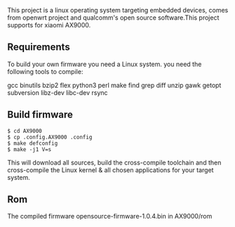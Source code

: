 This project is a linux operating system targeting embedded devices,
comes from openwrt project and qualcomm's open source software.This project supports for xiaomi AX9000.

## Requirements

To build your own firmware you need a Linux system.
you need the following tools to compile:

gcc binutils bzip2 flex python3 perl 
make find grep diff unzip gawk getopt
subversion libz-dev libc-dev rsync

## Build firmware
```
$ cd AX9000
$ cp .config.AX9000 .config
$ make defconfig
$ make -j1 V=s
```

This will download all sources, build the cross-compile toolchain and then 
cross-compile the Linux kernel & all chosen applications for your target system.

## Rom

The compiled firmware opensource-firmware-1.0.4.bin in AX9000/rom
